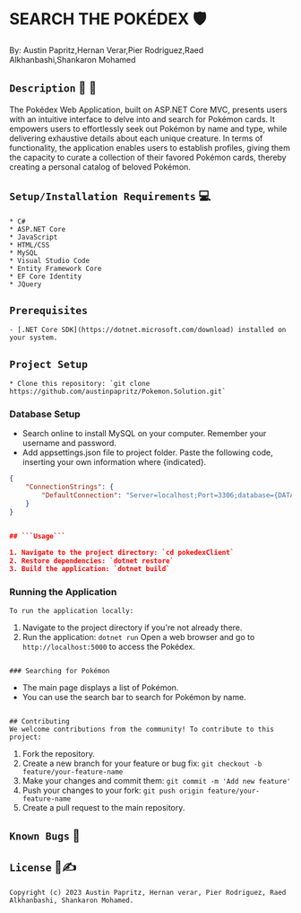 # SEARCH THE POKÉDEX &#x1F6E1;

By: Austin Papritz,Hernan Verar,Pier Rodriguez,Raed Alkhanbashi,Shankaron Mohamed


## ```Description``` &#x1F481; &#x1F4D6;
The Pokédex Web Application, built on ASP.NET Core MVC, presents users with an intuitive interface to delve into and search for Pokémon cards. It empowers users to effortlessly seek out Pokémon by name and type, while delivering exhaustive details about each unique creature. In terms of functionality, the application enables users to establish profiles, giving them the capacity to curate a collection of their favored Pokémon cards, thereby creating a personal catalog of beloved Pokémon.

## ```Setup/Installation Requirements``` &#x1F4BB;
```
* C#
* ASP.NET Core
* JavaScript
* HTML/CSS
* MySQL
* Visual Studio Code
* Entity Framework Core
* EF Core Identity
* JQuery
```

 ## ```Prerequisites```
```
- [.NET Core SDK](https://dotnet.microsoft.com/download) installed on your system.
```

## ```Project Setup```
```
* Clone this repository: `git clone https://github.com/austinpapritz/Pokemon.Solution.git`
```

### Database Setup

* Search online to install MySQL on your computer. Remember your username and password.
* Add appsettings.json file to project folder. Paste the following code, inserting your own information where {indicated}.


```json
{
    "ConnectionStrings": {
        "DefaultConnection": "Server=localhost;Port=3306;database={DATABASENAME};uid={USERNAME};pwd={PASSWORD};"
    }
}


## ```Usage```

1. Navigate to the project directory: `cd pokedexClient`
2. Restore dependencies: `dotnet restore`
3. Build the application: `dotnet build`
```

### Running the Application

```
To run the application locally:
```
1. Navigate to the project directory if you're not already there.
2. Run the application: `dotnet run`
 Open a web browser and go to `http://localhost:5000` to access the Pokédex.
 ```
 
### Searching for Pokémon
```
- The main page displays a list of Pokémon.
- You can use the search bar to search for Pokémon by name.
```

## Contributing
We welcome contributions from the community! To contribute to this project:
```
1. Fork the repository.
2. Create a new branch for your feature or bug fix: `git checkout -b feature/your-feature-name`
3. Make your changes and commit them: `git commit -m 'Add new feature'`
4. Push your changes to your fork: `git push origin feature/your-feature-name`
5. Create a pull request to the main repository.


## ```Known Bugs``` &#x1F41E;



## ```License``` &#x1F4C4;&#x270D;

```
Copyright (c) 2023 Austin Papritz, Hernan verar, Pier Rodriguez, Raed Alkhanbashi, Shankaron Mohamed.
```
